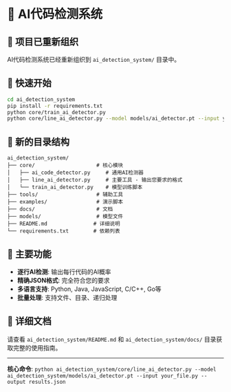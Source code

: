 # 🤖 AI代码检测系统

## 📍 项目已重新组织

AI代码检测系统已经重新组织到 `ai_detection_system/` 目录中。

## 🚀 快速开始

```bash
cd ai_detection_system
pip install -r requirements.txt
python core/train_ai_detector.py
python core/line_ai_detector.py --model models/ai_detector.pt --input your_file.py
```

## 📁 新的目录结构

```
ai_detection_system/
├── core/                    # 核心模块
│   ├── ai_code_detector.py     # 通用AI检测器
│   ├── line_ai_detector.py     # 主要工具 - 输出您要求的格式
│   └── train_ai_detector.py    # 模型训练脚本
├── tools/                   # 辅助工具
├── examples/                # 演示脚本
├── docs/                    # 文档
├── models/                  # 模型文件
├── README.md               # 详细说明
└── requirements.txt        # 依赖列表
```

## 🎯 主要功能

- **逐行AI检测**: 输出每行代码的AI概率
- **精确JSON格式**: 完全符合您的要求
- **多语言支持**: Python, Java, JavaScript, C/C++, Go等
- **批量处理**: 支持文件、目录、递归处理

## 📖 详细文档

请查看 `ai_detection_system/README.md` 和 `ai_detection_system/docs/` 目录获取完整的使用指南。

---

**核心命令**: `python ai_detection_system/core/line_ai_detector.py --model ai_detection_system/models/ai_detector.pt --input your_file.py --output results.json` 